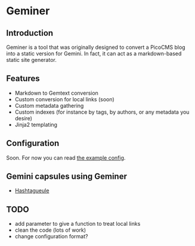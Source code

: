 # Geminer

## Introduction

Geminer is a tool that was originally designed to convert a PicoCMS blog into a static version for Gemini. In fact, it can act as a markdown-based static site generator.

## Features

* Markdown to Gemtext conversion
* Custom conversion for local links (soon)
* Custom metadata gathering
* Custom indexes (for instance by tags, by authors, or any metadata you desire)
* Jinja2 templating

## Configuration

Soon. For now you can read [the example config](config.py.example).

## Gemini capsules using Geminer

* [Hashtagueule](gemini://hashtagueule.fr)

## TODO

* add parameter to give a function to treat local links
* clean the code (lots of work)
* change configuration format?
